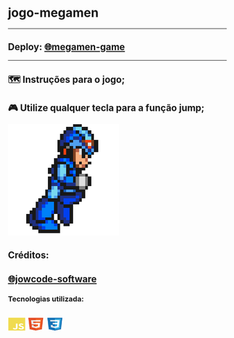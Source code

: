 # jogo-megamen
---
## Deploy: [🌐megamen-game](https://jowcodesoftware.github.io/jogo-megamen/)
---
## 🗺️ Instruções para o jogo;
## 🎮 Utilize qualquer tecla para a função jump;
<img src="./assets/images/mario.gif">

## Créditos: 
[🌐jowcode-software](https://github.com/jowcodesoftware)
---
### Tecnologias utilizada:

 
 <div style="display: inline_block"><br>
  <img align="center" alt="Peu-Js" height="30" width="40" src="https://raw.githubusercontent.com/devicons/devicon/master/icons/javascript/javascript-plain.svg">
  <img align="center" alt="Peu-HTML" height="30" width="40" src="https://raw.githubusercontent.com/devicons/devicon/master/icons/html5/html5-original.svg">
  <img align="center" alt="Peu-CSS" height="30" width="40" src="https://raw.githubusercontent.com/devicons/devicon/master/icons/css3/css3-original.svg"></div>
